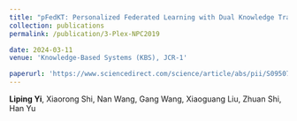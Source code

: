 ```yaml
---
title: "pFedKT: Personalized Federated Learning with Dual Knowledge Transfer"
collection: publications
permalink: /publication/3-Plex-NPC2019

date: 2024-03-11
venue: 'Knowledge-Based Systems (KBS), JCR-1'

paperurl: 'https://www.sciencedirect.com/science/article/abs/pii/S0950705124002685'
---
```

**Liping Yi**, Xiaorong Shi, Nan Wang, Gang Wang, Xiaoguang Liu, Zhuan Shi, Han Yu
